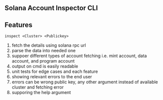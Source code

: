 Solana Account Inspector CLI
---
Features
---
```
inspect <Cluster> <Publickey> 
```
1. fetch the details using solana rpc url
2. parse the data into needed one
3. suppoer different types of account fetching i.e. mint account, data account, and program account
4. output on cmd is easily readable
5. unit tests for edge cases and each feature
6. showing relevant errors to the end user
7. errors can be wrong public key, any other argument instead of available cluster and fetching error
8. supporing the help argument